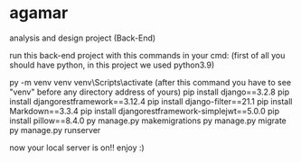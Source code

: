 # agamar
analysis and design project (Back-End)


run this back-end project with this commands in your cmd: (first of all you should have python, in this project we used python3.9)

py -m venv venv 
venv\Scripts\activate (after this command you have to see "venv" before any directory address of yours)
pip install django==3.2.8
pip install djangorestframework==3.12.4
pip install django-filter==21.1
pip install Markdown==3.3.4
pip install djangorestframework-simplejwt==5.0.0
pip install pillow==8.4.0
py manage.py makemigrations
py manage.py migrate
py manage.py runserver

now your local server is on!! enjoy :)



